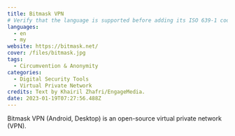 ```yaml
---
title: Bitmask VPN
# Verify that the language is supported before adding its ISO 639-1 code here. without the country code, i.e. ms instead of ms_MY.
languages:
  - en
  - my
website: https://bitmask.net/
cover: /files/bitmask.jpg
tags:
  - Circumvention & Anonymity
categories:
  - Digital Security Tools
  - Virtual Private Network
credits: Text by Khairil Zhafri/EngageMedia.
date: 2023-01-19T07:27:56.488Z
---
```

Bitmask VPN (Android, Desktop) is an open-source virtual private network (VPN).